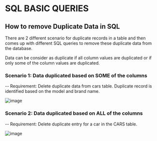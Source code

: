 # SQL BASIC QUERIES

## How to remove Duplicate Data in SQL

There are 2 different scenario for duplicate records in a table and then comes up with different SQL queries to remove these duplicate data from the database. 

Data can be consider as duplicate if all column values are duplicated or if only some of the column values are duplicated.


 ### Scenario 1: Data duplicated based on SOME of the columns
  
-- Requirement: Delete duplicate data from cars table. Duplicate record is identified based on the model and brand name.

![image](https://github.com/Manojkumar0715/Practice_SQL_Queries/assets/146093604/2d9d92f8-db9d-4b21-9bab-8544ea74d80f)


### Scenario 2: Data duplicated based on ALL of the columns

-- Requirement: Delete duplicate entry for a car in the CARS table.

![image](https://github.com/Manojkumar0715/Practice_SQL_Queries/assets/146093604/4f0e2306-5717-4571-a761-4f58434d5dc7)
